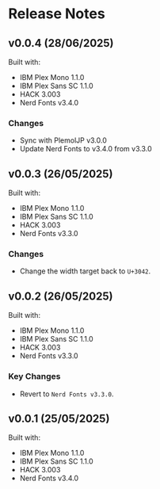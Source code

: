 # Release Notes

## v0.0.4 (28/06/2025)

Built with:

- IBM Plex Mono 1.1.0
- IBM Plex Sans SC 1.1.0
- HACK 3.003
- Nerd Fonts v3.4.0

### Changes

- Sync with PlemolJP v3.0.0
- Update Nerd Fonts to v3.4.0 from v3.3.0

## v0.0.3 (26/05/2025)

Built with:

- IBM Plex Mono 1.1.0
- IBM Plex Sans SC 1.1.0
- HACK 3.003
- Nerd Fonts v3.3.0

### Changes

- Change the width target back to `U+3042`.

## v0.0.2 (26/05/2025)

Built with:

- IBM Plex Mono 1.1.0
- IBM Plex Sans SC 1.1.0
- HACK 3.003
- Nerd Fonts v3.3.0

### Key Changes

- Revert to `Nerd Fonts v3.3.0`.

## v0.0.1 (25/05/2025)

Built with:

- IBM Plex Mono 1.1.0
- IBM Plex Sans SC 1.1.0
- HACK 3.003
- Nerd Fonts v3.4.0
